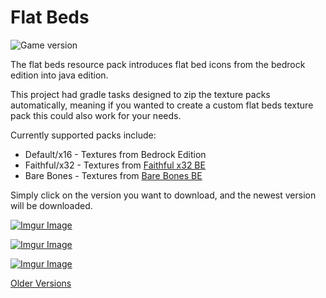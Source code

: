 # Flat Beds
![Game version](https://img.shields.io/badge/Minecraft-1.15--1.16.2-blueviolet)

The flat beds resource pack introduces flat bed icons from the bedrock edition into java edition.

This project had gradle tasks designed to zip the texture packs automatically, meaning if you wanted to create a custom flat beds texture pack this could also work for your needs.

Currently supported packs include:
* Default/x16 - Textures from Bedrock Edition
* Faithful/x32 - Textures from [Faithful x32 BE](http://tiny.cc/faithful-bedrock)
* Bare Bones - Textures from [Bare Bones BE](https://mcpedl.com/bare-bones-be/)

Simply click on the version you want to download, and the newest version will be downloaded.

[![Imgur Image](https://i.imgur.com/2PFrOWm.png)](https://github.com/TomB-134/FlatBeds/releases/download/1.16.2/FlatBeds-x16.zip)

[![Imgur Image](https://i.imgur.com/J6vHJBE.png)](https://github.com/TomB-134/FlatBeds/releases/download/1.16.2/FlatBeds-BB.zip)

[![Imgur Image](https://i.imgur.com/t5hNo38.png)](https://github.com/TomB-134/FlatBeds/releases/download/1.16.2/FlatBeds-x32.zip)

[Older Versions](https://github.com/TomB-134/FlatBeds/releases)
